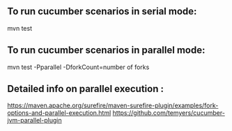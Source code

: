 ## To run cucumber scenarios in serial mode:
mvn test

## To run cucumber scenarios in parallel mode:
mvn test -Pparallel -DforkCount=number of forks

## Detailed info on parallel execution :
https://maven.apache.org/surefire/maven-surefire-plugin/examples/fork-options-and-parallel-execution.html
https://github.com/temyers/cucumber-jvm-parallel-plugin
